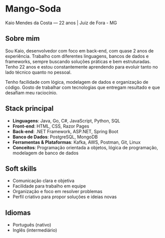 # Mango-Soda  
Kaio Mendes da Costa — 22 anos | Juiz de Fora - MG

## Sobre mim

Sou Kaio, desenvolvedor com foco em back-end, com quase 2 anos de experiência. Trabalho com diferentes linguagens, bancos de dados e frameworks, sempre buscando soluções práticas e bem estruturadas. Tenho 22 anos e estou constantemente aprendendo para evoluir tanto no lado técnico quanto no pessoal.

Tenho facilidade com lógica, modelagem de dados e organização de código. Gosto de trabalhar com tecnologias que entregam resultado e que desafiam meu raciocínio.

## Stack principal

- **Linguagens**: Java, Go, C#, JavaScript, Python, SQL  
- **Front-end**: HTML, CSS, Razor Pages  
- **Back-end**: .NET Framework, ASP.NET, Spring Boot  
- **Banco de Dados**: PostgreSQL, MongoDB  
- **Ferramentas & Plataformas**: Kafka, AWS, Postman, Git, Linux  
- **Conceitos**: Programação orientada a objetos, lógica de programação, modelagem de banco de dados    

## Soft skills

- Comunicação clara e objetiva  
- Facilidade para trabalho em equipe  
- Organização e foco em resolver problemas  
- Perfil criativo para propor soluções e ideias novas  

## Idiomas

- Português (nativo)  
- Inglês (intermediário)


